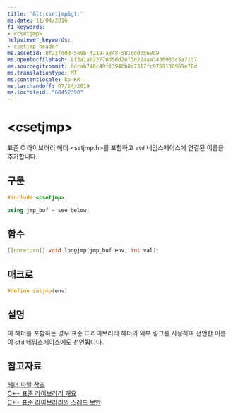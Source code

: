 ```yaml
---
title: '&lt;csetjmp&gt;'
ms.date: 11/04/2016
f1_keywords:
- <csetjmp>
helpviewer_keywords:
- csetjmp header
ms.assetid: 8f21fddd-5e9b-4219-a848-581cdd3569d9
ms.openlocfilehash: 8f3a1a622776d5dd2ef3d22aaa3436933c5a7137
ms.sourcegitcommit: 0dcab746c49f13946b0a7317fc9769130969e76d
ms.translationtype: MT
ms.contentlocale: ko-KR
ms.lasthandoff: 07/24/2019
ms.locfileid: "68452390"
---
```

# <a name="ltcsetjmpgt"></a>&lt;csetjmp&gt;

표준 C 라이브러리 헤더 \<setjmp.h>를 포함하고 `std` 네임스페이스에 연결된 이름을 추가합니다.

## <a name="syntax"></a>구문

```cpp
#include <csetjmp>

using jmp_buf = see below;
```

## <a name="functions"></a>함수

```cpp
[[noreturn]] void longjmp(jmp_buf env, int val);
```

## <a name="macros"></a>매크로

```cpp
#define setjmp(env)
```

## <a name="remarks"></a>설명

이 헤더를 포함하는 경우 표준 C 라이브러리 헤더의 외부 링크를 사용하여 선언한 이름이 `std` 네임스페이스에도 선언됩니다.

## <a name="see-also"></a>참고자료

[헤더 파일 참조](../standard-library/cpp-standard-library-header-files.md)\
[C++ 표준 라이브러리 개요](../standard-library/cpp-standard-library-overview.md)\
[C++ 표준 라이브러리의 스레드 보안](../standard-library/thread-safety-in-the-cpp-standard-library.md)
